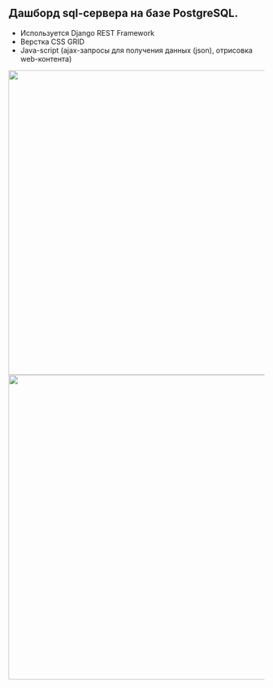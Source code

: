 ## Дашборд sql-сервера на базе PostgreSQL. 
-   Используется Django REST Framework
-   Верстка CSS GRID
-   Java-script (ajax-запросы для получения данных (json), отрисовка web-контента)

<div align="center">
    <img src="syslog.png" width="600px"</img> 
</div>
<div align="center">
    <img src="syslog2.png" width="600px"</img> 
</div>
